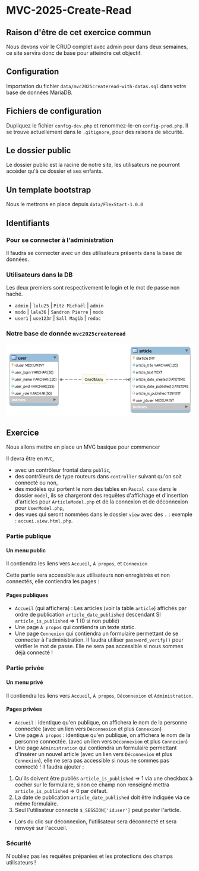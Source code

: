 # MVC-2025-Create-Read

## Raison d'être de cet exercice commun

Nous devons voir le CRUD complet avec admin pour dans deux semaines, ce site servira donc de base pour atteindre cet objectif.

## Configuration

Importation du fichier `data/mvc2025createread-with-datas.sql` dans votre base de données MariaDB.

## Fichiers de configuration

Dupliquez le fichier `config-dev.php` et renommez-le-en `config-prod.php`. Il se trouve actuellement dans le `.gitignore`, pour des raisons de sécurité.

## Le dossier public 

Le dossier public est la racine de notre site, les utilisateurs ne pourront accéder qu'à ce dossier et ses enfants.

## Un template bootstrap

Nous le mettrons en place depuis `data/FlexStart-1.0.0`

## Identifiants

### Pour se connecter à l'administration

Il faudra se connecter avec un des utilisateurs présents dans la base de données.


### Utilisateurs dans la DB

Les deux premiers sont respectivement le login et le mot de passe non haché.

- `admin` | `lulu25` | `Pitz Michaël` | `admin`
- `modo` | `lala36` | `Sandron Pierre` | `modo`
- `user1` | `use123r` | `Sall Magib` | `redac`

### Notre base de donnée `mvc2025createread`

![DB schema](data/mvc2025createread.png)

## Exercice

Nous allons mettre en place un MVC basique pour commencer

Il devra être en `MVC`, 
- avec un contrôleur frontal dans `public`, 
- des contrôleurs de type routeurs dans `controller` suivant qu'on soit connecté ou non, 
- des modèles qui portent le nom des tables en `Pascal case` dans le dossier `model`, ils se chargeront des requêtes d'affichage et d'insertion d'articles pour `ArticleModel.php` et de la connexion et de déconnexion pour `UserModel.php`,
- des vues qui seront nommées dans le dossier `view` avec des `.` : exemple : `accuei.view.html.php`.

### Partie publique

#### Un menu public

Il contiendra les liens vers `Accueil`, `À propos`, et `Connexion`

Cette partie sera accessible aux utilisateurs non enregistrés et non connectés, elle contiendra les pages :

#### Pages publiques

- `Accueil` (qui affichera) : Les articles (voir la table `article`) affichés par ordre de publication `article_date_published` descendant SI `article_is_published` => 1 (0 si non publié)
- Une page `À propos` qui contiendra un texte static.
- Une page `Connexion` qui contiendra un formulaire permettant de se connecter à l'administration. Il faudra utiliser `password_verify()` pour vérifier le mot de passe. Elle ne sera pas accessible si nous sommes déjà connecté !



### Partie privée

#### Un menu privé

Il contiendra les liens vers `Accueil`, `À propos`, `Déconnexion`
et `Administration`.

#### Pages privées

- `Accueil` : identique qu'en publique, on affichera le nom de la personne connectée (avec un lien vers `Déconnexion` et plus `Connexion`)
- Une page `À propos` : identique qu'en publique, on affichera le nom de la personne connectée. (avec un lien vers `Déconnexion` et plus `Connexion`)
- Une page `Administration` qui contiendra un formulaire permettant d'insérer un nouvel article (avec un lien vers `Déconnexion` et plus `Connexion`), elle ne sera pas accessible si nous ne sommes pas connecté ! Il faudra ajouter : 

1. Qu'ils doivent être publiés `article_is_published` => 1 via une checkbox à cocher sur le formulaire, sinon ce champ non renseigné mettra `article_is_published` => 0 par défaut.
2. La date de publication `article_date_published` doit être indiquée via ce même formulaire.
3. Seul l'utilisateur connecté `$_SESSION['iduser']` peut poster l'article.

- Lors du clic sur déconnexion, l'utilisateur sera déconnecté et sera renvoyé sur l'accueil.

### Sécurité

N'oubliez pas les requêtes préparées et les protections des champs utilisateurs !

